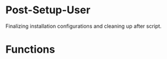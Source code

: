 # Post-Setup-User

Finalizing installation configurations and cleaning up after script.

# Functions



